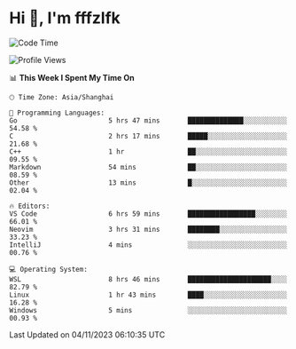 # Hi 👋, I'm fffzlfk

<!--START_SECTION:waka-->
![Code Time](http://img.shields.io/badge/Code%20Time-542%20hrs%2011%20mins-blue)

![Profile Views](http://img.shields.io/badge/Profile%20Views-0-blue)

📊 **This Week I Spent My Time On** 

```text
🕑︎ Time Zone: Asia/Shanghai

💬 Programming Languages: 
Go                       5 hrs 47 mins       ██████████████░░░░░░░░░░░   54.58 % 
C                        2 hrs 17 mins       █████░░░░░░░░░░░░░░░░░░░░   21.68 % 
C++                      1 hr                ██░░░░░░░░░░░░░░░░░░░░░░░   09.55 % 
Markdown                 54 mins             ██░░░░░░░░░░░░░░░░░░░░░░░   08.59 % 
Other                    13 mins             █░░░░░░░░░░░░░░░░░░░░░░░░   02.04 % 

🔥 Editors: 
VS Code                  6 hrs 59 mins       █████████████████░░░░░░░░   66.01 % 
Neovim                   3 hrs 31 mins       ████████░░░░░░░░░░░░░░░░░   33.23 % 
IntelliJ                 4 mins              ░░░░░░░░░░░░░░░░░░░░░░░░░   00.76 % 

💻 Operating System: 
WSL                      8 hrs 46 mins       █████████████████████░░░░   82.79 % 
Linux                    1 hr 43 mins        ████░░░░░░░░░░░░░░░░░░░░░   16.28 % 
Windows                  5 mins              ░░░░░░░░░░░░░░░░░░░░░░░░░   00.93 % 
```


 Last Updated on 04/11/2023 06:10:35 UTC
<!--END_SECTION:waka-->
